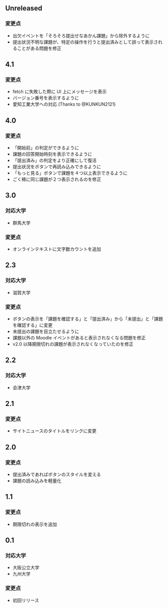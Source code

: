 <!--
## Unreleased

### 対応大学
-

### 変更点
-
-->

## Unreleased

### 変更点

- 出欠イベントを「そろそろ提出せなあかん課題」から除外するように
- 提出状況不明な課題が、特定の操作を行うと提出済みとして誤って表示されることがある問題を修正

## 4.1

### 変更点

- fetch に失敗した際に UI 上にメッセージを表示
- バージョン番号を表示するように
- 愛知工業大学への対応 (Thanks to @KUNKUN2121)

## 4.0

### 変更点

- 「開始前」の判定ができるように
- 課題の回答開始時刻を表示できるように
- 「提出済み」の判定をより正確にして復活
- 提出状況をボタンで再読み込みできるように
- 「もっと見る」ボタンで課題を４つ以上表示できるように
- ごく稀に同じ課題が２つ表示されるのを修正

## 3.0

### 対応大学

- 群馬大学

### 変更点

- オンラインテキストに文字数カウントを追加

## 2.3

### 対応大学

- 滋賀大学

### 変更点

- ボタンの表示を「課題を確認する」と「提出済み」から「未提出」と「課題を確認する」に変更
- 未提出の課題を目立たせるように
- 課題以外の Moodle イベントがあると表示されなくなる問題を修正
- v2.0 以降期限切れの課題が表示されなくなっていたのを修正

## 2.2

### 対応大学

- 会津大学

## 2.1

### 変更点

- サイトニュースのタイトルをリンクに変更

## 2.0

### 変更点

- 提出済みであればボタンのスタイルを変える
- 課題の読み込みを軽量化

## 1.1

### 変更点

- 期限切れの表示を追加

## 0.1

### 対応大学

- 大阪公立大学
- 九州大学

### 変更点

- 初回リリース
